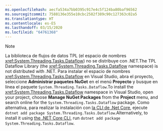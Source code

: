 ```yaml
---
ms.openlocfilehash: aecfa534a7bb0395c917e4c5f124ba80baf96562
ms.sourcegitcommit: 7588136e355e10cbc2582f389c90c127363c02a5
ms.translationtype: HT
ms.contentlocale: es-ES
ms.lasthandoff: 03/15/2020
ms.locfileid: "64761368"
---
```

> [!NOTE]
> <span data-ttu-id="a2abb-101">La biblioteca de flujos de datos TPL (el espacio de nombres <xref:System.Threading.Tasks.Dataflow>) no se distribuye con .NET.</span><span class="sxs-lookup"><span data-stu-id="a2abb-101">The TPL Dataflow Library (the <xref:System.Threading.Tasks.Dataflow> namespace) is not distributed with .NET.</span></span> <span data-ttu-id="a2abb-102">Para instalar el espacio de nombres <xref:System.Threading.Tasks.Dataflow> en Visual Studio, abra el proyecto, seleccione **Administrar paquetes NuGet** en el menú **Proyecto** y busque en línea el paquete `System.Threading.Tasks.Dataflow`.</span><span class="sxs-lookup"><span data-stu-id="a2abb-102">To install the <xref:System.Threading.Tasks.Dataflow> namespace in Visual Studio, open your project, choose **Manage NuGet Packages** from the **Project** menu, and search online for the `System.Threading.Tasks.Dataflow` package.</span></span> <span data-ttu-id="a2abb-103">Como alternativa, para realizar la instalación con [la CLI de .Net Core](~/docs/core/tools/index.md), ejecute `dotnet add package System.Threading.Tasks.Dataflow`.</span><span class="sxs-lookup"><span data-stu-id="a2abb-103">Alternatively, to install it using [the .NET Core CLI](~/docs/core/tools/index.md), run `dotnet add package System.Threading.Tasks.Dataflow`.</span></span>
